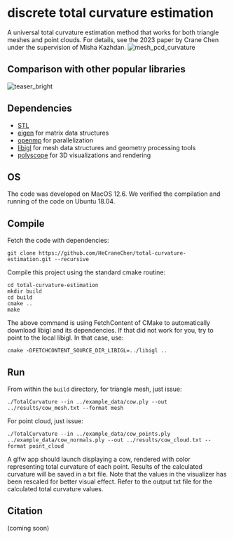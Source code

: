 # discrete total curvature estimation

A universal total curvature estimation method that works for both triangle meshes and point clouds. For details, see the 2023 paper by Crane Chen under the supervision of Misha Kazhdan.
![mesh_pcd_curvature](https://user-images.githubusercontent.com/33951209/229395487-efa580f7-9e28-498d-9265-af09d75f6d5c.png)

## Comparison with other popular libraries
![teaser_bright](https://user-images.githubusercontent.com/33951209/229387054-371fa8e9-1ef2-4552-81e3-af6927ee99dc.png)

## Dependencies

- [STL](https://www.geeksforgeeks.org/the-c-standard-template-library-stl/)
- [eigen](https://eigen.tuxfamily.org/index.php?title=Main_Page) for matrix data structures
- [openmp](http://polyscope.run/) for parallelization
- [libigl](http://libigl.github.io/libigl/) for mesh data structures and geometry processing tools
- [polyscope](http://polyscope.run/) for 3D visualizations and rendering

## OS

The code was developed on MacOS 12.6.
We verified the compilation and running of the code on Ubuntu 18.04.

## Compile

Fetch the code with dependencies:

    git clone https://github.com/HeCraneChen/total-curvature-estimation.git --recursive

Compile this project using the standard cmake routine:

    cd total-curvature-estimation
    mkdir build
    cd build
    cmake ..
    make

The above command is using FetchContent of CMake to automatically download libigl and its dependencies. If that did not work for you, try to point to the local libigl. In that case, use:

    cmake -DFETCHCONTENT_SOURCE_DIR_LIBIGL=../libigl ..

## Run

From within the `build` directory, for triangle mesh, just issue:

    ./TotalCurvature --in ../example_data/cow.ply --out ../results/cow_mesh.txt --format mesh
    
For point cloud, just issue:

    ./TotalCurvature --in ../example_data/cow_points.ply ../example_data/cow_normals.ply --out ../results/cow_cloud.txt --format point_cloud

A glfw app should launch displaying a cow, rendered with color representing total curvature of each point. Results of the calculated curvature will be saved in a txt file. Note that the values in the visualizer has been rescaled for better visual effect. Refer to the output txt file for the calculated total curvature values.

## Citation

(coming soon)
